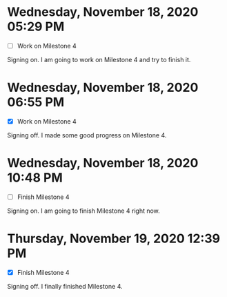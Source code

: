 # Wednesday, November 18, 2020 05:29 PM
- [ ] Work on Milestone 4

Signing on. I am going to work on Milestone 4 and try to finish it.

# Wednesday, November 18, 2020 06:55 PM
- [X] Work on Milestone 4

Signing off. I made some good progress on Milestone 4.

# Wednesday, November 18, 2020 10:48 PM
- [ ] Finish Milestone 4

Signing on. I am going to finish Milestone 4 right now.

# Thursday, November 19, 2020 12:39 PM
- [X] Finish Milestone 4

Signing off. I finally finished Milestone 4.



